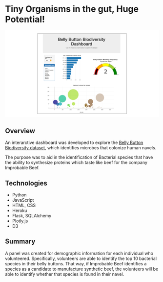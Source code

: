 # Tiny Organisms in the gut, Huge Potential!

![bell-button-dashboard](https://github.com/MariaGarzon/Gut-Microbiome-/blob/bf755ca0d10a42d993f2daf68c07cebca1d6eed0/Images/bell-button-dashboard.png)

## Overview

An interarctive dashboard was developed to explore the [Belly Button Biodiversity dataset](http://robdunnlab.com/projects/belly-button-biodiversity/), which identifies microbes that colonize human navels.

The purpose was to aid in the identification of Bacterial species that have the ability to synthesize proteins which taste like beef for the company Improbable Beef. 

## Technologies
- Python
- JavaScript
- HTML, CSS
- Heroku
- Flask, SQLAlchemy
- Plotly.js
- D3

## Summary 

A panel was created for demographic information for each individual who volunteered. Specifically, volunteers are able to identify the top 10 bacterial species in their belly buttons. That way, if Improbable Beef identifies a species as a candidate to manufacture synthetic beef, the volunteers will be able to identify whether that species is found in their navel.
